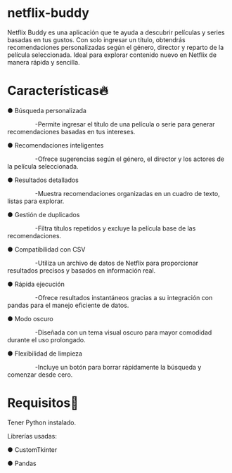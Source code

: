 # netflix-buddy
Netflix Buddy es una aplicación que te ayuda a descubrir películas y series basadas en tus gustos. Con solo ingresar un título, obtendrás recomendaciones personalizadas según el género, director y reparto de la película seleccionada. Ideal para explorar contenido nuevo en Netflix de manera rápida y sencilla.

# Características🔥

● Búsqueda personalizada

&nbsp;&nbsp;&nbsp;&nbsp;&nbsp;&nbsp;&nbsp;&nbsp;&nbsp;&nbsp;&nbsp;&nbsp;&nbsp;&nbsp;&nbsp;&nbsp;-Permite ingresar el título de una película o serie para generar recomendaciones basadas en tus intereses.

● Recomendaciones inteligentes

&nbsp;&nbsp;&nbsp;&nbsp;&nbsp;&nbsp;&nbsp;&nbsp;&nbsp;&nbsp;&nbsp;&nbsp;&nbsp;&nbsp;&nbsp;&nbsp;-Ofrece sugerencias según el género, el director y los actores de la película seleccionada.

● Resultados detallados

&nbsp;&nbsp;&nbsp;&nbsp;&nbsp;&nbsp;&nbsp;&nbsp;&nbsp;&nbsp;&nbsp;&nbsp;&nbsp;&nbsp;&nbsp;&nbsp;-Muestra recomendaciones organizadas en un cuadro de texto, listas para explorar.

● Gestión de duplicados

&nbsp;&nbsp;&nbsp;&nbsp;&nbsp;&nbsp;&nbsp;&nbsp;&nbsp;&nbsp;&nbsp;&nbsp;&nbsp;&nbsp;&nbsp;&nbsp;-Filtra títulos repetidos y excluye la película base de las recomendaciones.

● Compatibilidad con CSV

&nbsp;&nbsp;&nbsp;&nbsp;&nbsp;&nbsp;&nbsp;&nbsp;&nbsp;&nbsp;&nbsp;&nbsp;&nbsp;&nbsp;&nbsp;&nbsp;-Utiliza un archivo de datos de Netflix para proporcionar resultados precisos y basados en información real.

● Rápida ejecución

&nbsp;&nbsp;&nbsp;&nbsp;&nbsp;&nbsp;&nbsp;&nbsp;&nbsp;&nbsp;&nbsp;&nbsp;&nbsp;&nbsp;&nbsp;&nbsp;-Ofrece resultados instantáneos gracias a su integración con pandas para el manejo eficiente de datos.

● Modo oscuro

&nbsp;&nbsp;&nbsp;&nbsp;&nbsp;&nbsp;&nbsp;&nbsp;&nbsp;&nbsp;&nbsp;&nbsp;&nbsp;&nbsp;&nbsp;&nbsp;-Diseñada con un tema visual oscuro para mayor comodidad durante el uso prolongado.

● Flexibilidad de limpieza

&nbsp;&nbsp;&nbsp;&nbsp;&nbsp;&nbsp;&nbsp;&nbsp;&nbsp;&nbsp;&nbsp;&nbsp;&nbsp;&nbsp;&nbsp;&nbsp;-Incluye un botón para borrar rápidamente la búsqueda y comenzar desde cero.

# Requisitos🔎

Tener Python instalado.

Librerías usadas:

● CustomTkinter

● Pandas



